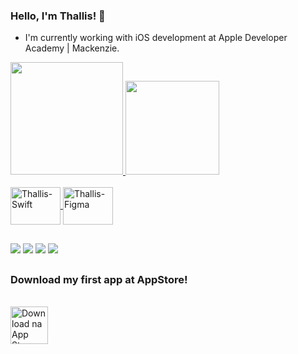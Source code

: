 ### Hello, I'm Thallis! 👋

- I'm currently working with iOS development at Apple Developer Academy | Mackenzie.
<div>
  <a href="https://github.com/thallissousa">
  <img height="180em" src="https://github-readme-stats.vercel.app/api?username=thallissousa&show_icons=true&theme=vision-friendly-dark&include_all_commits=true&count_private=true"/>
  <img height="150em" src="https://github-readme-stats.vercel.app/api/top-langs/?username=thallissousa&layout=compact&langs_count=7&theme=vision-friendly-dark"/>
</div>

  <div style="display: inline_block"><br>
  <img align="center" alt="Thallis-Swift" height="60" width="80" src="https://cdn.jsdelivr.net/gh/devicons/devicon/icons/swift/swift-plain.svg">
     <img align="center" alt="Thallis-Figma" height="60" width="80" src="https://cdn.jsdelivr.net/gh/devicons/devicon/icons/figma/figma-plain.svg">
  </div>
  
  ##
  
<div>
    <a href="https://apps.apple.com/br/app/sperifa/id1579177301?l=en" target="_blank"><img src="https://img.shields.io/badge/LinkedIn-0077B5?style=for-the-badge&logo=linkedin&logoColor=white" target="_blank"></a> 
   <a href="https://t.me/thallissousa" target="_blank"><img src="https://img.shields.io/badge/Telegram-2CA5E0?style=for-the-badge&logo=telegram&logoColor=white" target="_blank"></a> 
    <a href = "mailto:thallissousa@outlook.com"><img src="https://img.shields.io/badge/Microsoft_Outlook-0078D4?style=for-the-badge&logo=microsoft-outlook&logoColor=white" target="_blank"></a>
  <a href="https://www.linkedin.com/in/thallissousa/" target="_blank"><img src="https://img.shields.io/badge/LinkedIn-0077B5?style=for-the-badge&logo=linkedin&logoColor=white" target="_blank"></a> 
  
 ## 
  
 ### Download my first app at AppStore!
<a href="https://apps.apple.com/br/app/sperifa/id1579177301?l=en" target="_blank"> <br/>
  <img src="https://raw.githubusercontent.com/gist/thallissousa/2f6f87e1d8e28c762fe40ba227e5591b/raw/1570d3b5c21207c97c88497bf92f26173febaba1/sperifaapp.svg" 
alt="Download na App Store" width="60" height="60"/></a> 
 
  </a>


